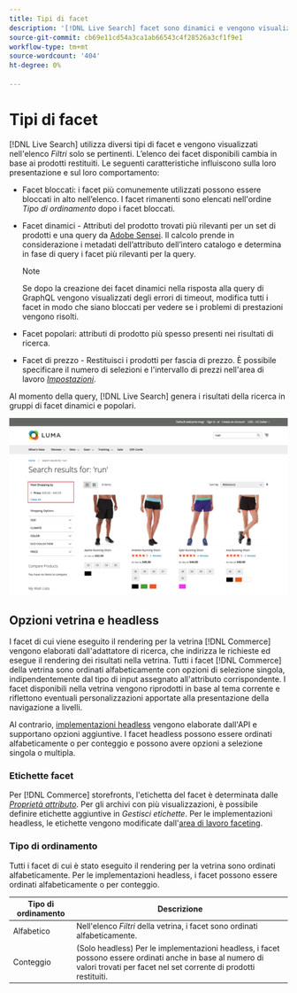 ```yaml
---
title: Tipi di facet
description: '[!DNL Live Search] facet sono dinamici e vengono visualizzati nell''elenco Filtri quando necessario.'
source-git-commit: cb69e11cd54a3ca1ab66543c4f28526a3cf1f9e1
workflow-type: tm+mt
source-wordcount: '404'
ht-degree: 0%

---
```


# Tipi di facet

[!DNL Live Search] utilizza diversi tipi di facet e vengono visualizzati nell&#39;elenco *Filtri* solo se pertinenti. L’elenco dei facet disponibili cambia in base ai prodotti restituiti. Le seguenti caratteristiche influiscono sulla loro presentazione e sul loro comportamento:

* Facet bloccati: i facet più comunemente utilizzati possono essere bloccati in alto nell’elenco. I facet rimanenti sono elencati nell&#39;ordine *Tipo di ordinamento* dopo i facet bloccati.
* Facet dinamici - Attributi del prodotto trovati più rilevanti per un set di prodotti e una query da [Adobe Sensei](https://www.adobe.com/sensei.html). Il calcolo prende in considerazione i metadati dell’attributo dell’intero catalogo e determina in fase di query i facet più rilevanti per la query.

  >[!NOTE]
  >
  >Se dopo la creazione dei facet dinamici nella risposta alla query di GraphQL vengono visualizzati degli errori di timeout, modifica tutti i facet in modo che siano bloccati per vedere se i problemi di prestazioni vengono risolti.

* Facet popolari: attributi di prodotto più spesso presenti nei risultati di ricerca.
* Facet di prezzo - Restituisci i prodotti per fascia di prezzo. È possibile specificare il numero di selezioni e l&#39;intervallo di prezzi nell&#39;area di lavoro [*Impostazioni*](settings.md).

Al momento della query, [!DNL Live Search] genera i risultati della ricerca in gruppi di facet dinamici e popolari.

![Facet - Prezzo](assets/storefront-search-results-run-price.png)

## Opzioni vetrina e headless

I facet di cui viene eseguito il rendering per la vetrina [!DNL Commerce] vengono elaborati dall&#39;adattatore di ricerca, che indirizza le richieste ed esegue il rendering dei risultati nella vetrina. Tutti i facet [!DNL Commerce] della vetrina sono ordinati alfabeticamente con opzioni di selezione singola, indipendentemente dal tipo di input assegnato all&#39;attributo corrispondente. I facet disponibili nella vetrina vengono riprodotti in base al tema corrente e riflettono eventuali personalizzazioni apportate alla presentazione della navigazione a livelli.

Al contrario, [implementazioni headless](https://developer.adobe.com/commerce/php/architecture/technical-vision/web-api/) vengono elaborate dall&#39;API e supportano opzioni aggiuntive. I facet headless possono essere ordinati alfabeticamente o per conteggio e possono avere opzioni a selezione singola o multipla.

### Etichette facet

Per [!DNL Commerce] storefronts, l&#39;etichetta del facet è determinata dalle [*Proprietà attributo*](https://experienceleague.adobe.com/docs/commerce-admin/catalog/product-attributes/create/attribute-product-create.html?lang=it). Per gli archivi con più visualizzazioni, è possibile definire etichette aggiuntive in *Gestisci etichette*. Per le implementazioni headless, le etichette vengono modificate dall&#39;[area di lavoro faceting](faceting-workspace.md).

### Tipo di ordinamento

Tutti i facet di cui è stato eseguito il rendering per la vetrina sono ordinati alfabeticamente. Per le implementazioni headless, i facet possono essere ordinati alfabeticamente o per conteggio.

| Tipo di ordinamento | Descrizione |
|--- |--- |
| Alfabetico | Nell&#39;elenco *Filtri* della vetrina, i facet sono ordinati alfabeticamente. |
| Conteggio | (Solo headless) Per le implementazioni headless, i facet possono essere ordinati anche in base al numero di valori trovati per facet nel set corrente di prodotti restituiti. |
